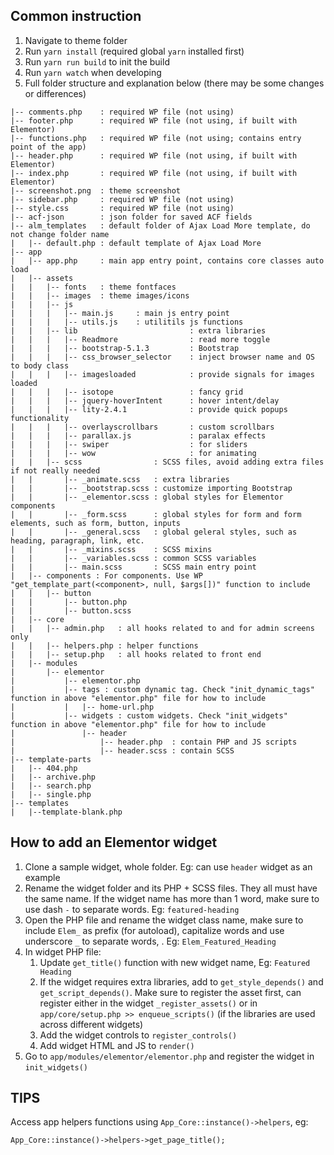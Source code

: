 ## Common instruction

1. Navigate to theme folder
2. Run `yarn install` (required global `yarn` installed first)
3. Run `yarn run build` to init the build
4. Run `yarn watch` when developing
5. Full folder structure and explanation below (there may be some changes or differences)

```
|-- comments.php    : required WP file (not using)
|-- footer.php      : required WP file (not using, if built with Elementor)
|-- functions.php   : required WP file (not using; contains entry point of the app)
|-- header.php      : required WP file (not using, if built with Elementor)
|-- index.php       : required WP file (not using, if built with Elementor)
|-- screenshot.png  : theme screenshot
|-- sidebar.php     : required WP file (not using)
|-- style.css       : required WP file (not using)
|-- acf-json        : json folder for saved ACF fields
|-- alm_templates   : default folder of Ajax Load More template, do not change folder name
|   |-- default.php : default template of Ajax Load More
|-- app
|   |-- app.php     : main app entry point, contains core classes auto load
|   |-- assets
|   |   |-- fonts   : theme fontfaces
|   |   |-- images  : theme images/icons
|   |   |-- js
|   |   |   |-- main.js     : main js entry point
|   |   |   |-- utils.js    : utilitils js functions
|   |   |-- lib                         : extra libraries
|   |   |   |-- Readmore                : read more toggle 
|   |   |   |-- bootstrap-5.1.3         : Bootstrap
|   |   |   |-- css_browser_selector    : inject browser name and OS to body class
|   |   |   |-- imagesloaded            : provide signals for images loaded
|   |   |   |-- isotope                 : fancy grid
|   |   |   |-- jquery-hoverIntent      : hover intent/delay
|   |   |   |-- lity-2.4.1              : provide quick popups functionality
|   |   |   |-- overlayscrollbars       : custom scrollbars
|   |   |   |-- parallax.js             : paralax effects
|   |   |   |-- swiper                  : for sliders
|   |   |   |-- wow                     : for animating
|   |   |-- scss                : SCSS files, avoid adding extra files if not really needed
|   |       |-- _animate.scss   : extra libraries
|   |       |-- _bootstrap.scss : customize importing Bootstrap 
|   |       |-- _elementor.scss : global styles for Elementor components
|   |       |-- _form.scss      : global styles for form and form elements, such as form, button, inputs
|   |       |-- _general.scss   : global geleral styles, such as heading, paragraph, link, etc.
|   |       |-- _mixins.scss    : SCSS mixins
|   |       |-- _variables.scss : common SCSS variables
|   |       |-- main.scss       : SCSS main entry point
|   |-- components : For components. Use WP "get_template_part(<component>, null, $args[])" function to include
|   |   |-- button
|   |       |-- button.php
|   |       |-- button.scss
|   |-- core
|   |   |-- admin.php   : all hooks related to and for admin screens only
|   |   |-- helpers.php : helper functions
|   |   |-- setup.php   : all hooks related to front end
|   |-- modules
|       |-- elementor
|           |-- elementor.php
|           |-- tags : custom dynamic tag. Check "init_dynamic_tags" function in above "elementor.php" file for how to include
|           |   |-- home-url.php
|           |-- widgets : custom widgets. Check "init_widgets" function in above "elementor.php" file for how to include
|               |-- header
|                   |-- header.php  : contain PHP and JS scripts
|                   |-- header.scss : contain SCSS
|-- template-parts
|   |-- 404.php
|   |-- archive.php
|   |-- search.php
|   |-- single.php
|-- templates
|   |--template-blank.php
```

## How to add an Elementor widget

1. Clone a sample widget, whole folder. Eg: can use `header` widget as an example
2. Rename the widget folder and its PHP + SCSS files. They all must have the same name. If the widget name has more than 1 word, make sure to use dash `-` to separate words. Eg: `featured-heading`
3. Open the PHP file and rename the widget class name, make sure to include `Elem_` as prefix (for autoload), capitalize words and use underscore `_` to separate words, . Eg: `Elem_Featured_Heading`
4. In widget PHP file:
    1. Update `get_title()` function with new widget name, Eg: `Featured Heading`
    2. If the widget requires extra libraries, add to `get_style_depends()` and `get_script_depends()`. Make sure to register the asset first, can register either in the widget `_register_assets()` or in `app/core/setup.php >> enqueue_scripts()` (if the libraries are used across different widgets)
    3. Add the widget controls to `register_controls()`
    4. Add widget HTML and JS to `render()`
5. Go to `app/modules/elementor/elementor.php` and register the widget in `init_widgets()`

## TIPS

Access app helpers functions using `App_Core::instance()->helpers`, eg:

```
App_Core::instance()->helpers->get_page_title();
```
